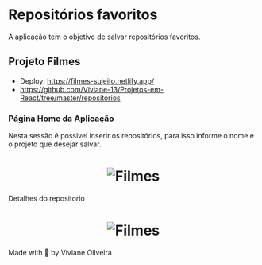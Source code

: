 # Repositórios favoritos

A aplicação tem o objetivo de salvar repositórios favoritos.

## Projeto Filmes

- Deploy: https://filmes-sujeito.netlify.app/
- https://github.com/Viviane-13/Projetos-em-React/tree/master/repositorios

### Página Home da Aplicação

<p>Nesta sessão é possivel inserir os repositórios, para isso informe o nome e o projeto que desejar salvar.</p>
<h1 align="center">
    <img alt="Filmes" title="Filmes" src="/.github/home.jpg" />
</h1>

<p>Detalhes do repositorio </p>
<h1 align="center">
    <img alt="Filmes" title="Filmes" src="/.github/repositorio.jpg" />
</h1>

Made with 💜 by Viviane Oliveira
